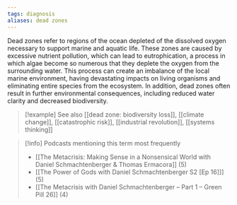 ```yaml
---
tags: diagnosis
aliases: dead zones
---
```


Dead zones refer to regions of the ocean depleted of the dissolved oxygen necessary to support marine and aquatic life. These zones are caused by excessive nutrient pollution, which can lead to eutrophication, a process in which algae become so numerous that they deplete the oxygen from the surrounding water. This process can create an imbalance of the local marine environment, having devastating impacts on living organisms and eliminating entire species from the ecosystem. In addition, dead zones often result in further environmental consequences, including reduced water clarity and decreased biodiversity.

> [!example] See also
> [[dead zone: biodiversity loss]], [[climate change]], [[catastrophic risk]], [[industrial revolution]], [[systems thinking]]

> [!info] Podcasts mentioning this term most frequently
> * [[The Metacrisis: Making Sense in a Nonsensical World with Daniel Schmachtenberger & Thomas Ermacora]] (5)
> * [[The Power of Gods with Daniel Schmachtenberger S2 [Ep 16]]] (5)
> * [[The Metacrisis with Daniel Schmachtenberger – Part 1 – Green Pill 26]] (4)